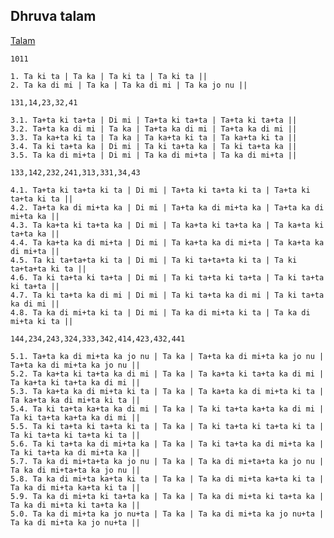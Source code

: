 ## Dhruva talam

[Talam](/nt)

	1011

	1. Ta ki ta | Ta ka | Ta ki ta | Ta ki ta ||
	2. Ta ka di mi | Ta ka | Ta ka di mi | Ta ka jo nu ||

	131,14,23,32,41

	3.1. Ta+ta ki ta+ta | Di mi | Ta+ta ki ta+ta | Ta+ta ki ta+ta ||
	3.2. Ta+ta ka di mi | Ta ka | Ta+ta ka di mi | Ta+ta ka di mi ||
	3.3. Ta ka+ta ki ta | Ta ka | Ta ka+ta ki ta | Ta ka+ta ki ta ||
	3.4. Ta ki ta+ta ka | Di mi | Ta ki ta+ta ka | Ta ki ta+ta ka ||
	3.5. Ta ka di mi+ta | Di mi | Ta ka di mi+ta | Ta ka di mi+ta ||

	133,142,232,241,313,331,34,43

	4.1. Ta+ta ki ta+ta ki ta | Di mi | Ta+ta ki ta+ta ki ta | Ta+ta ki ta+ta ki ta ||
	4.2. Ta+ta ka di mi+ta ka | Di mi | Ta+ta ka di mi+ta ka | Ta+ta ka di mi+ta ka ||
	4.3. Ta ka+ta ki ta+ta ka | Di mi | Ta ka+ta ki ta+ta ka | Ta ka+ta ki ta+ta ka ||
	4.4. Ta ka+ta ka di mi+ta | Di mi | Ta ka+ta ka di mi+ta | Ta ka+ta ka di mi+ta ||
	4.5. Ta ki ta+ta+ta ki ta | Di mi | Ta ki ta+ta+ta ki ta | Ta ki ta+ta+ta ki ta ||
	4.6. Ta ki ta+ta ki ta+ta | Di mi | Ta ki ta+ta ki ta+ta | Ta ki ta+ta ki ta+ta ||
	4.7. Ta ki ta+ta ka di mi | Di mi | Ta ki ta+ta ka di mi | Ta ki ta+ta ka di mi ||
	4.8. Ta ka di mi+ta ki ta | Di mi | Ta ka di mi+ta ki ta | Ta ka di mi+ta ki ta ||

	144,234,243,324,333,342,414,423,432,441

	5.1. Ta+ta ka di mi+ta ka jo nu | Ta ka | Ta+ta ka di mi+ta ka jo nu | Ta+ta ka di mi+ta ka jo nu ||
	5.2. Ta ka+ta ki ta+ta ka di mi | Ta ka | Ta ka+ta ki ta+ta ka di mi | Ta ka+ta ki ta+ta ka di mi ||
	5.3. Ta ka+ta ka di mi+ta ki ta | Ta ka | Ta ka+ta ka di mi+ta ki ta | Ta ka+ta ka di mi+ta ki ta ||
	5.4. Ta ki ta+ta ka+ta ka di mi | Ta ka | Ta ki ta+ta ka+ta ka di mi | Ta ki ta+ta ka+ta ka di mi ||
	5.5. Ta ki ta+ta ki ta+ta ki ta | Ta ka | Ta ki ta+ta ki ta+ta ki ta | Ta ki ta+ta ki ta+ta ki ta ||
	5.6. Ta ki ta+ta ka di mi+ta ka | Ta ka | Ta ki ta+ta ka di mi+ta ka | Ta ki ta+ta ka di mi+ta ka ||
	5.7. Ta ka di mi+ta+ta ka jo nu | Ta ka | Ta ka di mi+ta+ta ka jo nu | Ta ka di mi+ta+ta ka jo nu ||
	5.8. Ta ka di mi+ta ka+ta ki ta | Ta ka | Ta ka di mi+ta ka+ta ki ta | Ta ka di mi+ta ka+ta ki ta ||
	5.9. Ta ka di mi+ta ki ta+ta ka | Ta ka | Ta ka di mi+ta ki ta+ta ka | Ta ka di mi+ta ki ta+ta ka ||
	5.0. Ta ka di mi+ta ka jo nu+ta | Ta ka | Ta ka di mi+ta ka jo nu+ta | Ta ka di mi+ta ka jo nu+ta ||
